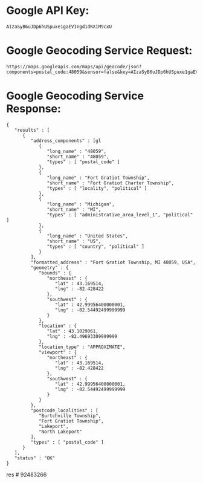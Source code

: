 # Google API Key:

    AIzaSyB6uJDp6hUSpuxe1gaEVIngd1dKXiM9cxU

# Google Geocoding Service Request:

    https://maps.googleapis.com/maps/api/geocode/json?components=postal_code:48059&sensor=false&key=AIzaSyB6uJDp6hUSpuxe1gaEVIngd1dKXiM9cxU

# Google Geocoding Service Response:
    {
       "results" : [
          {
             "address_components" : [gl
                {
                   "long_name" : "48059",
                   "short_name" : "48059",
                   "types" : [ "postal_code" ]
                },
                {
                   "long_name" : "Fort Gratiot Township",
                   "short_name" : "Fort Gratiot Charter Township",
                   "types" : [ "locality", "political" ]
                },
                {
                   "long_name" : "Michigan",
                   "short_name" : "MI",
                   "types" : [ "administrative_area_level_1", "political" ]
                },
                {
                   "long_name" : "United States",
                   "short_name" : "US",
                   "types" : [ "country", "political" ]
                }
             ],
             "formatted_address" : "Fort Gratiot Township, MI 48059, USA",
             "geometry" : {
                "bounds" : {
                   "northeast" : {
                      "lat" : 43.169514,
                      "lng" : -82.428422
                   },
                   "southwest" : {
                      "lat" : 42.99956400000001,
                      "lng" : -82.54492499999999
                   }
                },
                "location" : {
                   "lat" : 43.1029061,
                   "lng" : -82.49693309999999
                },
                "location_type" : "APPROXIMATE",
                "viewport" : {
                   "northeast" : {
                      "lat" : 43.169514,
                      "lng" : -82.428422
                   },
                   "southwest" : {
                      "lat" : 42.99956400000001,
                      "lng" : -82.54492499999999
                   }
                }
             },
             "postcode_localities" : [
                "Burtchville Township",
                "Fort Gratiot Township",
                "Lakeport",
                "North Lakeport"
             ],
             "types" : [ "postal_code" ]
          }
       ],
       "status" : "OK"
    }


res #
92483266

